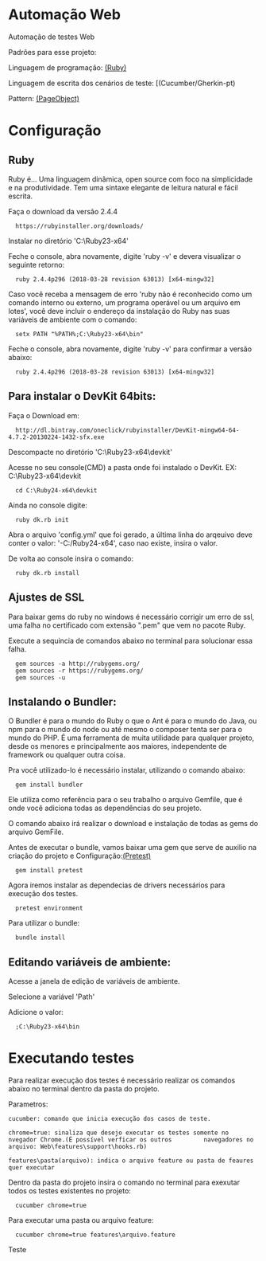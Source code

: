 # Automação Web

Automação de testes Web

Padrões para esse projeto:

Linguagem de programação:
    [(Ruby)](https://www.ruby-lang.org/)

Linguagem de escrita dos cenários de teste:
    [(Cucumber/Gherkin-pt)


Pattern:
    [(PageObject)](https://martinfowler.com/bliki/PageObject.html)

# Configuração
## Ruby
Ruby é...
Uma linguagem dinâmica, open source com foco na simplicidade e na produtividade. Tem uma sintaxe elegante de leitura natural e fácil escrita.


  Faça o download da versão 2.4.4
```
  https://rubyinstaller.org/downloads/
```

  Instalar no diretório 'C:\Ruby23-x64'

  Feche o console, abra novamente, digite 'ruby -v' e devera visualizar o seguinte retorno:

```
  ruby 2.4.4p296 (2018-03-28 revision 63013) [x64-mingw32]
```

  Caso você receba a mensagem de erro 'ruby não é reconhecido como um comando interno ou externo, um programa operável ou um arquivo em lotes', você deve incluir o endereço da instalação do Ruby nas suas variáveis de ambiente com o comando:
```
  setx PATH "%PATH%;C:\Ruby23-x64\bin"
```

  Feche o console, abra novamente, digite 'ruby -v' para confirmar a versão abaixo:
```
  ruby 2.4.4p296 (2018-03-28 revision 63013) [x64-mingw32]
```

##  Para instalar o DevKit 64bits:

  Faça o Download em:

```
  http://dl.bintray.com/oneclick/rubyinstaller/DevKit-mingw64-64-4.7.2-20130224-1432-sfx.exe
```

  Descompacte no diretório 'C:\Ruby23-x64\devkit'

  Acesse no seu console(CMD) a pasta onde foi instalado o DevKit. EX: C:\Ruby23-x64\devkit

```
  cd C:\Ruby24-x64\devkit
```

  Ainda no console digite:

```
  ruby dk.rb init
```

  Abra o arquivo 'config.yml' que foi gerado, a última linha do arqeuivo deve conter o valor: '-C:/Ruby24-x64', caso nao existe, insira o valor.

  De volta ao console insira o comando:

```
  ruby dk.rb install
```

## Ajustes de SSL

  Para baixar gems do ruby no windows é necessário corrigir um erro de ssl, uma falha no certificado  com extensão ".pem" que vem no pacote Ruby.

  Execute  a sequincia de comandos abaixo no terminal para solucionar essa falha.

```
  gem sources -a http://rubygems.org/
  gem sources -r https://rubygems.org/
  gem sources -u
```

## Instalando o Bundler:

O Bundler é para o mundo do Ruby o que o Ant é para o mundo do Java, ou npm para o mundo do node ou até mesmo o composer tenta ser para o mundo do PHP.
É uma ferramenta de muita utilidade para qualquer projeto, desde os menores e principalmente aos maiores, independente de framework ou qualquer outra coisa.

Pra você utilizado-lo é necessário instalar, utilizando o comando abaixo:

```
  gem install bundler
```

  Ele utiliza como referência para o seu trabalho o arquivo Gemfile, que é onde você adiciona todas as dependências do seu projeto.

  O comando abaixo irá realizar o download e instalação de todas as gems do arquivo GemFile.



  Antes de executar o bundle, vamos baixar uma gem que serve de auxilio na criação do projeto e Configuração:[(Pretest)](https://github.com/Lemon-Studio/pretest)

      gem install pretest

  Agora iremos instalar as dependecias de drivers necessários para execução dos testes.

      pretest environment

  Para utilizar o bundle:

```
  bundle install
```

## Editando variáveis de ambiente:

Acesse a janela de edição de variáveis de ambiente.

Selecione a variável 'Path'

Adicione o valor:

```
  ;C:\Ruby23-x64\bin
```

# Executando testes

Para realizar execução dos testes é necessário realizar os comandos abaixo no terminal dentro da pasta do projeto.

Parametros:

    cucumber: comando que inicia execução dos casos de teste.

    chrome=true: sinaliza que desejo executar os testes somente no nvegador Chrome.(É possível verficar os outros         navegadores no arquivo: Web\features\support\hooks.rb)

    features\pasta(arquivo): indica o arquivo feature ou pasta de feaures quer executar

Dentro da pasta do projeto insira o comando no terminal para exexutar todos os testes existentes no projeto:

```
  cucumber chrome=true
```

Para executar uma pasta ou arquivo feature:

```
  cucumber chrome=true features\arquivo.feature
```
Teste
